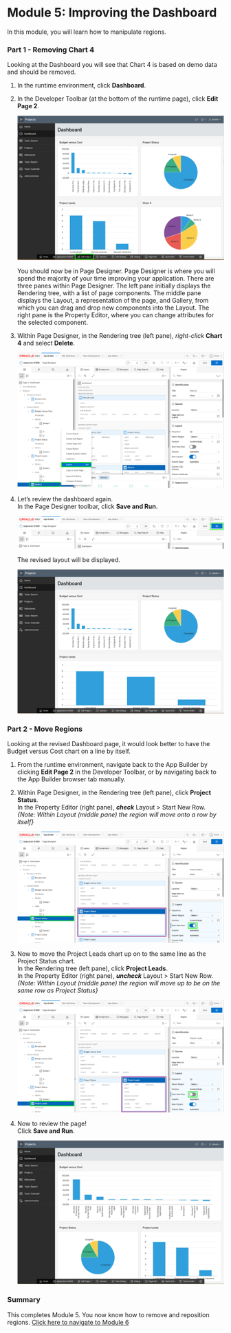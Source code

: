 # Module 5: Improving the Dashboard

In this module, you will learn how to manipulate regions.

### **Part 1** - Removing Chart 4
Looking at the Dashboard you will see that Chart 4 is based on demo data and should be removed.

1. In the runtime environment, click **Dashboard**.
2. In the Developer Toolbar (at the bottom of the runtime page), click **Edit Page 2**.

    ![](images/5/go-page2.png)
   
    You should now be in Page Designer. Page Designer is where you will spend the majority of your time improving your application. There are three panes within Page Designer. The left pane initially displays the Rendering tree, with a list of page components. The middle pane displays the Layout, a representation of the page, and Gallery, from which you can drag and drop new components into the Layout. The right pane is the Property Editor, where you can change attributes for the selected component.

3. Within Page Designer, in the Rendering tree (left pane), _right-click_ **Chart 4** and select **Delete**.

    ![](images/5/delete-chart.png)

4. Let’s review the dashboard again.   
    In the Page Designer toolbar, click **Save and Run**.

    ![](images/5/run-dash.png)
    
    The revised layout will be displayed.
    
    ![](images/5/view-dash.png)
    
### **Part 2** - Move Regions
Looking at the revised Dashboard page, it would look better to have the Budget versus Cost chart on a line by itself.

1. From the runtime environment, navigate back to the App Builder by clicking **Edit Page 2** in the Developer Toolbar, or by navigating back to the App Builder browser tab manually.
2. Within Page Designer, in the Rendering tree (left pane), click **Project Status**.   
    In the Property Editor (right pane), **_check_** Layout > Start New Row.  
    *{Note: Within Layout (middle pane) the region will move onto a row by itself}*

    ![](images/5/set-status.png)

3. Now to move the Project Leads chart up on to the same line as the Project Status chart.  
    In the Rendering tree (left pane), click **Project Leads**.     
    In the Property Editor (right pane), **_uncheck_** Layout > Start New Row.  
    *{Note: Within Layout (middle pane) the region will move up to be on the same row as Project Status}*

    ![](images/5/set-leads.png)
    
5. Now to review the page!     
    Click **Save and Run**.
    
    ![](images/5/final-dash.png)
    
### Summary

This completes Module 5. You now know how to remove and reposition regions. [Click here to navigate to Module 6](6-improving-projects.md)
